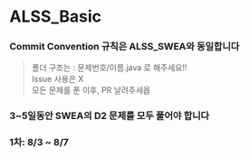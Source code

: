 # ALSS_Basic

### Commit Convention 규칙은 ALSS_SWEA와 동일합니다 
> 폴더 구조는 : 문제번호/이름.java 로 해주세요!! <br>
> Issue 사용은 X <br>
> 모든 문제를 푼 이후, PR 날려주세욥

### 3~5일동안 SWEA의 D2 문제를 모두 풀어야 합니다
### 1차: 8/3 ~ 8/7
